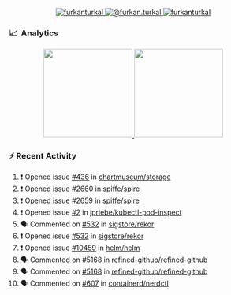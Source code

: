 <p align="center">
  <a href="https://linkedin.com/in/furkanturkal" target="blank">
    <img src="https://img.shields.io/badge/linkedin-%230077B5.svg?&style=for-the-badge&logo=linkedin&logoColor=white" alt="furkanturkal" />
  </a>
  <a href="https://medium.com/@furkan.turkal" target="blank">
    <img src="https://img.shields.io/badge/medium-%2312100E.svg?&style=for-the-badge&logo=medium&logoColor=white" alt="@furkan.turkal" />
  </a>
  <a href="https://twitter.com/furkanturkaI" target="blank">
    <img src="https://img.shields.io/badge/Twitter-1DA1F2?style=for-the-badge&logo=twitter&logoColor=white" alt="furkanturkaI" />
  </a>
</p>

### 📈 &nbsp;Analytics

<p align="center">
  <a href="https://coderstats.net/github/#Dentrax">
    <img height="180em" src="https://github-readme-stats-eight-theta.vercel.app/api?username=Dentrax&show_icons=true&theme=algolia&include_all_commits=true&count_private=true&line_height=26"/>
    <img height="180em" src="https://github-readme-stats-eight-theta.vercel.app/api/top-langs/?username=Dentrax&layout=compact&langs_count=8&theme=algolia&line_height=26"/>
  </a>
</p>

### :zap: Recent Activity

<!--START_SECTION:activity-->
1. ❗️ Opened issue [#436](https://github.com/chartmuseum/storage/issues/436) in [chartmuseum/storage](https://github.com/chartmuseum/storage)
2. ❗️ Opened issue [#2660](https://github.com/spiffe/spire/issues/2660) in [spiffe/spire](https://github.com/spiffe/spire)
3. ❗️ Opened issue [#2659](https://github.com/spiffe/spire/issues/2659) in [spiffe/spire](https://github.com/spiffe/spire)
4. ❗️ Opened issue [#2](https://github.com/jpriebe/kubectl-pod-inspect/issues/2) in [jpriebe/kubectl-pod-inspect](https://github.com/jpriebe/kubectl-pod-inspect)
5. 🗣 Commented on [#532](https://github.com/sigstore/rekor/issues/532) in [sigstore/rekor](https://github.com/sigstore/rekor)
6. ❗️ Opened issue [#532](https://github.com/sigstore/rekor/issues/532) in [sigstore/rekor](https://github.com/sigstore/rekor)
7. ❗️ Opened issue [#10459](https://github.com/helm/helm/issues/10459) in [helm/helm](https://github.com/helm/helm)
8. 🗣 Commented on [#5168](https://github.com/refined-github/refined-github/issues/5168) in [refined-github/refined-github](https://github.com/refined-github/refined-github)
9. 🗣 Commented on [#5168](https://github.com/refined-github/refined-github/issues/5168) in [refined-github/refined-github](https://github.com/refined-github/refined-github)
10. 🗣 Commented on [#607](https://github.com/containerd/nerdctl/issues/607) in [containerd/nerdctl](https://github.com/containerd/nerdctl)
<!--END_SECTION:activity-->

